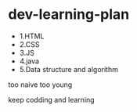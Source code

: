 # dev-learning-plan

- 1.HTML 
- 2.CSS
- 3.JS
- 4.java
- 5.Data structure and algorithm


too naive too young


keep codding and learning
